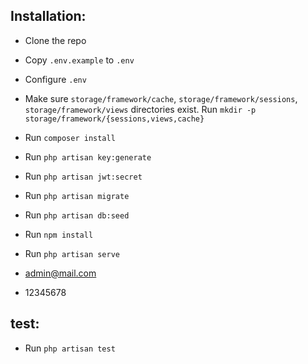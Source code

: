 ## Installation:
* Clone the repo
* Copy `.env.example` to `.env`
* Configure `.env`
* Make sure `storage/framework/cache`, `storage/framework/sessions`, `storage/framework/views` directories exist. Run `mkdir -p storage/framework/{sessions,views,cache}`
* Run `composer install`
* Run `php artisan key:generate`
* Run `php artisan jwt:secret`
* Run `php artisan migrate`
* Run `php artisan db:seed`
* Run `npm install`
* Run `php artisan serve`

* admin@mail.com
* 12345678

## test:
* Run `php artisan test`

